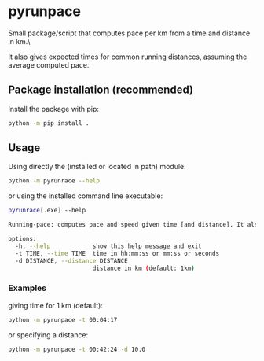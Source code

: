 # pyrunpace

Small package/script that computes pace per km from a time and distance in km.\

It also gives expected times for common running distances, assuming the average computed pace.

## Package installation (recommended)

Install the package with pip:
```bash
python -m pip install .
```

## Usage

Using directly the (installed or located in path) module:
```bash
python -m pyrunrace --help
```
or using the installed command line executable:
```bash
pyrunrace[.exe] --help
```

```bash
Running-pace: computes pace and speed given time [and distance]. It also provides times for Marathon, Half-Marathon, 10K, 5K distances.

options:
  -h, --help            show this help message and exit
  -t TIME, --time TIME  time in hh:mm:ss or mm:ss or seconds
  -d DISTANCE, --distance DISTANCE
                        distance in km (default: 1km)
```

### Examples
giving time for 1 km (default):
```bash
python -m pyrunpace -t 00:04:17
```

or specifying a distance:
```bash
python -m pyrunpace -t 00:42:24 -d 10.0 
```
